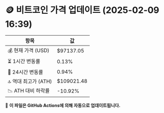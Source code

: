 # 🪙 비트코인 가격 업데이트 (2025-02-09 16:39)

| 항목                | 값 |
|--------------------|----------------|
| 💰 현재 가격 (USD) | $97137.05 |
| ⏳ 1시간 변동률    | 0.13% |
| 📆 24시간 변동률   | 0.94% |
| 🔝 역대 최고가 (ATH) | $109021.48 |
| 📉 ATH 대비 하락률 | -10.92% |

🔄 **이 파일은 GitHub Actions에 의해 자동으로 업데이트됩니다.**
